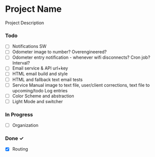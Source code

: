 # Project Name

Project Description

### Todo

- [ ] Notifications SW  
- [ ] Odometer image to number? Overengineered?  
- [ ] Odometer entry notification - whenever wifi disconnects? Cron job? Interval?  
- [ ] Email service & API url+key  
- [ ] HTML email build and style  
- [ ] HTML and fallback text email tests  
- [ ] Service Manual image to text file, user/client corrections, text file to upcoming/todo Log entries  
- [ ] Color Scheme and abstraction  
- [ ] Light Mode and switcher  

### In Progress

- [ ] Organization  

### Done ✓

- [x] Routing  

